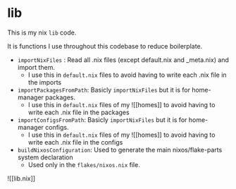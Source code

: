 # lib

This is my nix `lib` code.

It is functions I use throughout this codebase to reduce boilerplate.

- `importNixFiles` : Read all .nix files (except default.nix and _meta.nix) and import them.
  - I use this in `default.nix` files to avoid having to write each .nix file in the imports
- `importPackagesFromPath`: Basicly `importNixFiles` but it is for home-manager packages.
  - I use this in `default.nix` files of my ![[homes]] to avoid having to write each .nix file in the packages
- `importConfigsFromPath`: Basicly `importNixFiles` but it is for home-manager configs.
  - I use this in `default.nix` files of my ![[homes]] to avoid having to write each .nix file in the configs
- `buildNixosConfiguration`: Used to generate the main nixos/flake-parts system declaration
  - Used only in the `flakes/nixos.nix` file.

![[lib.nix]]